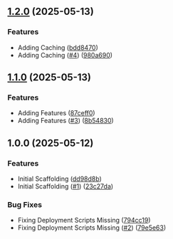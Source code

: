 ## [1.2.0](https://github.com/incutonez/brewhaus/compare/v1.1.0...v1.2.0) (2025-05-13)

### Features

* Adding Caching ([bdd8470](https://github.com/incutonez/brewhaus/commit/bdd84709bb540a8c5e04053efc66f3617def8a54))
* Adding Caching ([#4](https://github.com/incutonez/brewhaus/issues/4)) ([980a690](https://github.com/incutonez/brewhaus/commit/980a69062a8a82d595456cef842fd3565ed86ced))

## [1.1.0](https://github.com/incutonez/brewhaus/compare/v1.0.0...v1.1.0) (2025-05-13)

### Features

* Adding Features ([87ceff0](https://github.com/incutonez/brewhaus/commit/87ceff0a2e4605b6629b8febe7aed26e712d88e0))
* Adding Features ([#3](https://github.com/incutonez/brewhaus/issues/3)) ([8b54830](https://github.com/incutonez/brewhaus/commit/8b5483043ddc3d5d495072da10cd7d8ca8a3f1b0))

## 1.0.0 (2025-05-12)

### Features

* Initial Scaffolding ([dd98d8b](https://github.com/incutonez/brewhaus/commit/dd98d8bcb07e0499b84b757933bcc569553bdadc))
* Initial Scaffolding ([#1](https://github.com/incutonez/brewhaus/issues/1)) ([23c27da](https://github.com/incutonez/brewhaus/commit/23c27daa30843a8096f53f70d4d0d38e53d75a5c))

### Bug Fixes

* Fixing Deployment Scripts Missing ([794cc19](https://github.com/incutonez/brewhaus/commit/794cc196ef92a83775a92e205bb28fa32a1e787b))
* Fixing Deployment Scripts Missing ([#2](https://github.com/incutonez/brewhaus/issues/2)) ([79e5e63](https://github.com/incutonez/brewhaus/commit/79e5e63737bed55ba6ed74f7870eaa3f0bdbbed2))
